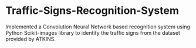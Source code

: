 # Traffic-Signs-Recognition-System
Implemented a Convolution Neural Network based recognition system using Python Scikit-images library to identify the traffic signs from the dataset provided by ATKINS.
